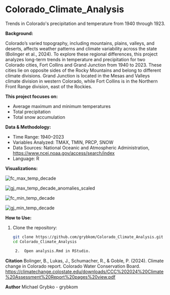 # Colorado_Climate_Analysis
Trends in Colorado's precipitation and temperature from 1940 through 1923. 

**Background:**

Colorado’s varied topography, including mountains, plains, valleys, and deserts, affects weather patterns and climate variability across the state (Bolinger et al., 2024). To explore these regional differences, this project analyzes long-term trends in temperature and precipitation for two Colorado cities, Fort Collins and Grand Junction from 1940 to 2023. These cities lie on opposite sides of the Rocky Mountains and belong to different climate divisions. Grand Junction is located in the Mesas and Valleys climate division in western Colorado, while Fort Collins is in the Northern Front Range division, east of the Rockies.

 **This project focuses on:**
 
-	Average maximum and minimum temperatures
-	Total precipitation
-	Total snow accumulation

**Data & Methodology:**

-	Time Range: 1940–2023
-	Variables Analyzed: TMAX, TMIN, PRCP, SNOW
-	Data Sources: National Oceanic and Atmospheric Administration, https://www.ncei.noaa.gov/access/search/index
-	Language: R

**Visualizations:**

![fc_max_temp_decade](https://github.com/user-attachments/assets/37b3f925-5b3a-41bd-bd30-ef90dd3ed751)

![gj_max_temp_decade_anomalies_scaled](https://github.com/user-attachments/assets/c8f31af1-4b88-4067-8c2a-92d66682250b)

![fc_min_temp_decade](https://github.com/user-attachments/assets/1d0db1ad-d000-42b6-979a-a24eba2c4dcf)

![gj_min_temp_decade](https://github.com/user-attachments/assets/07dbe365-3e11-4c24-bd53-c63cf8350738)

**How to Use:**

1. Clone the repository:
   ```bash
   git clone https://github.com/grybkom/Colorado_Climate_Analysis.git
   cd Colorado_Climate_Analysis

	2.	Open analysis.Rmd in RStudio.

**Citation**
Bolinger, B., Lukas, J., Schumacher, R., & Goble, P. (2024). Climate change in Colorado report. Colorado Water Conservation Board. https://climatechange.colostate.edu/downloads/CCC%202024%20Climate%20Assessment%20Report%20pages%20view.pdf

**Author**
Michael Grybko - grybkom
